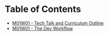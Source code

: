 # Table of Contents

* [M01W01 - Tech Talk and Curriculum Outline](/m01w01-1)
* [M01W01 - The Dev Workflow](/m01w01-2)
